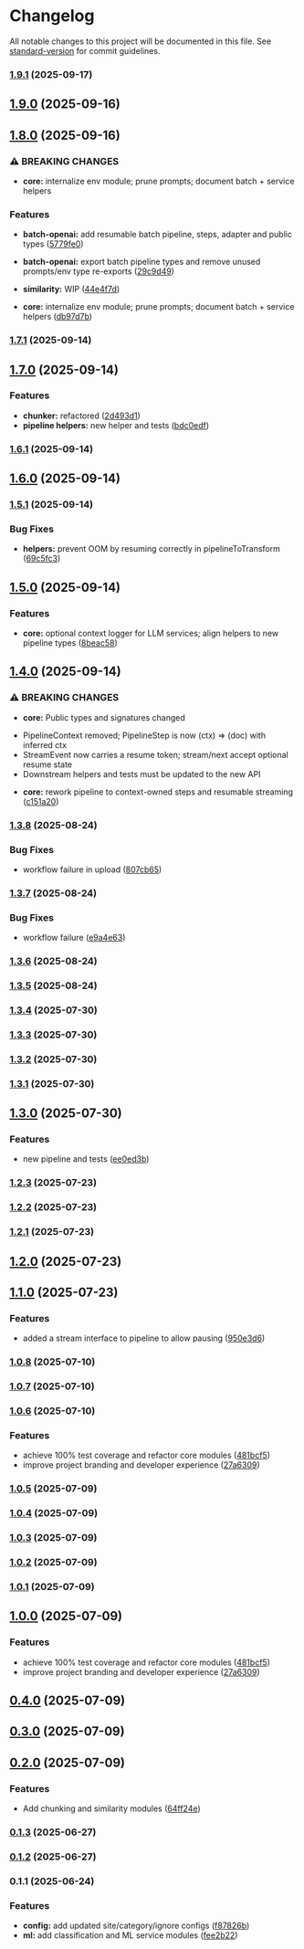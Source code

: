 # Changelog

All notable changes to this project will be documented in this file. See [standard-version](https://github.com/conventional-changelog/standard-version) for commit guidelines.

### [1.9.1](https://github.com/pipewrk/llm-core/compare/v1.9.0...v1.9.1) (2025-09-17)

## [1.9.0](https://github.com/pipewrk/llm-core/compare/v1.8.0...v1.9.0) (2025-09-16)

## [1.8.0](https://github.com/pipewrk/llm-core/compare/v1.7.1...v1.8.0) (2025-09-16)


### ⚠ BREAKING CHANGES

* **core:** internalize env module; prune prompts; document batch + service helpers

### Features

* **batch-openai:** add resumable batch pipeline, steps, adapter and public types ([5779fe0](https://github.com/pipewrk/llm-core/commit/5779fe0787bb84737f1d05de19cf6da87fbc435d))
* **batch-openai:** export batch pipeline types and remove unused prompts/env type re-exports ([29c9d49](https://github.com/pipewrk/llm-core/commit/29c9d494cb1ff2c6107c86d43192830b045f499f))
* **similarity:** WIP ([44e4f7d](https://github.com/pipewrk/llm-core/commit/44e4f7d0364330d43e390c09a4c02ad377770e74))


* **core:** internalize env module; prune prompts; document batch + service helpers ([db97d7b](https://github.com/pipewrk/llm-core/commit/db97d7b084c3e8615bf187da2fe43bf29f46533e))

### [1.7.1](https://github.com/pipewrk/llm-core/compare/v1.7.0...v1.7.1) (2025-09-14)

## [1.7.0](https://github.com/pipewrk/llm-core/compare/v1.6.1...v1.7.0) (2025-09-14)


### Features

* **chunker:** refactored ([2d493d1](https://github.com/pipewrk/llm-core/commit/2d493d17059a1516064a393e1f10803cc9ff1dc8))
* **pipeline helpers:** new helper and tests ([bdc0edf](https://github.com/pipewrk/llm-core/commit/bdc0edf82cd25068af304d88a1dd8712fe7ee43f))

### [1.6.1](https://github.com/pipewrk/llm-core/compare/v1.6.0...v1.6.1) (2025-09-14)

## [1.6.0](https://github.com/pipewrk/llm-core/compare/v1.5.1...v1.6.0) (2025-09-14)

### [1.5.1](https://github.com/pipewrk/llm-core/compare/v1.5.0...v1.5.1) (2025-09-14)


### Bug Fixes

* **helpers:** prevent OOM by resuming correctly in pipelineToTransform ([69c5fc3](https://github.com/pipewrk/llm-core/commit/69c5fc349eaba01bc3ce704c48939358e479a6b8))

## [1.5.0](https://github.com/pipewrk/llm-core/compare/v1.4.0...v1.5.0) (2025-09-14)


### Features

* **core:** optional context logger for LLM services; align helpers to new pipeline types ([8beac58](https://github.com/pipewrk/llm-core/commit/8beac588cb5df8f0209ce81937c747829f8e2251))

## [1.4.0](https://github.com/pipewrk/llm-core/compare/v1.3.8...v1.4.0) (2025-09-14)


### ⚠ BREAKING CHANGES

* **core:** Public types and signatures changed
- PipelineContext removed; PipelineStep is now (ctx) => (doc) with inferred ctx
- StreamEvent now carries a resume token; stream/next accept optional resume state
- Downstream helpers and tests must be updated to the new API

* **core:** rework pipeline to context-owned steps and resumable streaming ([c151a20](https://github.com/pipewrk/llm-core/commit/c151a201bbedb9e1dd5c0925a15ba65ee1513116))

### [1.3.8](https://github.com/pipewrk/llm-core/compare/v1.3.7...v1.3.8) (2025-08-24)


### Bug Fixes

* workflow failure in upload ([807cb65](https://github.com/pipewrk/llm-core/commit/807cb65c2357452da7bacd86b306666bd663c3e9))

### [1.3.7](https://github.com/pipewrk/llm-core/compare/v1.3.6...v1.3.7) (2025-08-24)


### Bug Fixes

* workflow failure ([e9a4e63](https://github.com/pipewrk/llm-core/commit/e9a4e63af9445c9646f8f8a49c8e1ce704c40a4a))

### [1.3.6](https://github.com/pipewrk/llm-core/compare/v1.3.5...v1.3.6) (2025-08-24)

### [1.3.5](https://github.com/jasonnathan/llm-core/compare/v1.3.4...v1.3.5) (2025-08-24)

### [1.3.4](https://github.com/jasonnathan/llm-core/compare/v1.3.3...v1.3.4) (2025-07-30)

### [1.3.3](https://github.com/jasonnathan/llm-core/compare/v1.3.2...v1.3.3) (2025-07-30)

### [1.3.2](https://github.com/jasonnathan/llm-core/compare/v1.3.1...v1.3.2) (2025-07-30)

### [1.3.1](https://github.com/jasonnathan/llm-core/compare/v1.3.0...v1.3.1) (2025-07-30)

## [1.3.0](https://github.com/jasonnathan/llm-core/compare/v1.2.3...v1.3.0) (2025-07-30)


### Features

* new pipeline and tests ([ee0ed3b](https://github.com/jasonnathan/llm-core/commit/ee0ed3b126bfcd5011b64494f875fdda8f763d36))

### [1.2.3](https://github.com/jasonnathan/llm-core/compare/v1.2.2...v1.2.3) (2025-07-23)

### [1.2.2](https://github.com/jasonnathan/llm-core/compare/v1.2.1...v1.2.2) (2025-07-23)

### [1.2.1](https://github.com/jasonnathan/llm-core/compare/v1.2.0...v1.2.1) (2025-07-23)

## [1.2.0](https://github.com/jasonnathan/llm-core/compare/v1.1.0...v1.2.0) (2025-07-23)

## [1.1.0](https://github.com/jasonnathan/llm-core/compare/v1.0.8...v1.1.0) (2025-07-23)


### Features

* added a stream interface to pipeline to allow pausing ([950e3d6](https://github.com/jasonnathan/llm-core/commit/950e3d6fd9afc8c911e39901afcea700b2166ddc))

### [1.0.8](https://github.com/jasonnathan/llm-core/compare/v1.0.6...v1.0.8) (2025-07-10)

### [1.0.7](https://github.com/jasonnathan/llm-core/compare/v1.0.6...v1.0.7) (2025-07-10)

### [1.0.6](https://github.com/jasonnathan/llm-core/compare/v0.4.0...v1.0.6) (2025-07-10)


### Features

* achieve 100% test coverage and refactor core modules ([481bcf5](https://github.com/jasonnathan/llm-core/commit/481bcf5d74976e698749f7a7dc71598319d78aa6))
* improve project branding and developer experience ([27a6309](https://github.com/jasonnathan/llm-core/commit/27a63098ff23bac1f807ef8e35d8cfa841f4faab))

### [1.0.5](https://github.com/jasonnathan/llm-core/compare/v1.0.4...v1.0.5) (2025-07-09)

### [1.0.4](https://github.com/jasonnathan/llm-core/compare/v1.0.1...v1.0.4) (2025-07-09)

### [1.0.3](https://github.com/jasonnathan/llm-core/compare/v1.0.2...v1.0.3) (2025-07-09)

### [1.0.2](https://github.com/jasonnathan/llm-core/compare/v1.0.1...v1.0.2) (2025-07-09)

### [1.0.1](https://github.com/jasonnathan/llm-core/compare/v1.0.0...v1.0.1) (2025-07-09)

## [1.0.0](https://github.com/jasonnathan/llm-core/compare/v0.4.0...v1.0.0) (2025-07-09)


### Features

* achieve 100% test coverage and refactor core modules ([481bcf5](https://github.com/jasonnathan/llm-core/commit/481bcf5d74976e698749f7a7dc71598319d78aa6))
* improve project branding and developer experience ([27a6309](https://github.com/jasonnathan/llm-core/commit/27a63098ff23bac1f807ef8e35d8cfa841f4faab))

## [0.4.0](https://github.com/jasonnathan/llm-core/compare/v0.3.0...v0.4.0) (2025-07-09)

## [0.3.0](https://github.com/jasonnathan/llm-core/compare/v0.2.0...v0.3.0) (2025-07-09)

## [0.2.0](https://github.com/jasonnathan/llm-core/compare/v0.1.3...v0.2.0) (2025-07-09)


### Features

* Add chunking and similarity modules ([64ff24e](https://github.com/jasonnathan/llm-core/commit/64ff24eb2e0b88e8262fe593e3e31767f78da58a))

### [0.1.3](https://github.com/jasonnathan/llm-core/compare/v0.1.2...v0.1.3) (2025-06-27)

### [0.1.2](https://github.com/jasonnathan/llm-core/compare/v0.1.1...v0.1.2) (2025-06-27)

### 0.1.1 (2025-06-24)


### Features

* **config:** add updated site/category/ignore configs ([f87826b](https://github.com/jasonnathan/llm-core/commit/f87826b5622158d6d9d79e5f8129c7b662bcf2a9))
* **ml:** add classification and ML service modules ([fee2b22](https://github.com/jasonnathan/llm-core/commit/fee2b2225ce72feb4ffcbc319fc4c08c88eb6e33))
